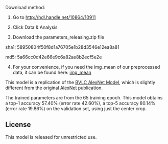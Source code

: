 Download method:

1. Go to http://hdl.handle.net/10864/10911

2. Click Data & Analysis

3. Download the parameters_releasing.zip file

  sha1: 58950804f50f8d1a76705e1b28d3546e12ea8a81

  md5: 5a66cc0d42e66e9c6a82ae8b2ecf5e2e

4. For your convenience, if you need the img_mean of our preprocessed data, it can be found here: [img_mean](https://www.dropbox.com/s/qykktrs5vyhpbov/img_mean.npy?dl=0)



This model is a replication of the [BVLC AlexNet Model](https://github.com/BVLC/caffe/tree/master/models/bvlc_alexnet), which is slightly different from the original [AlexNet](http://papers.nips.cc/paper/4824-imagenet-classification-with-deep-convolutional-neural-networks) publication.

The trained parameters are from the 65 training epoch. This model obtains a top-1 accuracy 57.40% (error rate 42.60%), a top-5 accuracy 80.14% (error rate 19.86%) on the validation set, using just the center crop.

## License

This model is released for unrestricted use.
